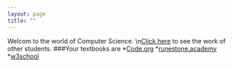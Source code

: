 ```yaml
---
layout: page
title: ""
---
```


Welcom to the world of Computer Science. 
\n[Click here](https://github.com/shishiAPCS/shishiapcs.github.io/blob/b8f1140e844f97452986f5fb248fb37a3c7cc8fc/_posts/2022-06-13-computing-innovation-by-past-students.md) to see the work of other students. 
###Your textbooks are 
*[Code.org](https://code.org/) 
*[runestone.academy](https://runestone.academy/user/login?_next=/)
*[w3school](https://www.w3schools.com/)
